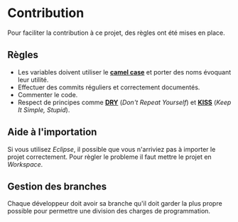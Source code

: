 # Contribution
Pour faciliter la contribution à ce projet, des règles ont été mises en place.

## Règles 
- Les variables doivent utiliser le <a href="https://fr.wikipedia.org/wiki/Camel_case">**camel case**</a> et porter des noms évoquant leur utilité.
- Effectuer des commits réguliers et correctement documentés.
- Commenter le code.
- Respect de principes comme <a href="https://fr.wikipedia.org/wiki/Ne_vous_r%C3%A9p%C3%A9tez_pas">**DRY**</a> (*Don't Repeat Yourself*) et <a href="https://fr.wikipedia.org/wiki/Principe_KISS">**KISS**</a> (*Keep It Simple, Stupid*).

## Aide à l'importation
Si vous utilisez *Eclipse*, il possible que vous n'arriviez pas à importer le projet correctement. Pour règler le probleme il faut mettre le projet en *Workspace*.

## Gestion des branches
Chaque développeur doit avoir sa branche qu'il doit garder la plus propre possible pour permettre une division des charges de programmation.
 

